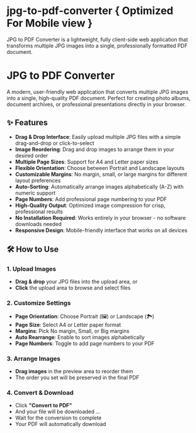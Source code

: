 # jpg-to-pdf-converter { Optimized For Mobile view }
JPG to PDF Converter is a lightweight, fully client-side web application that transforms multiple JPG images into a single, professionally formatted PDF document.


# JPG to PDF Converter

A modern, user-friendly web application that converts multiple JPG images into a single, high-quality PDF document. Perfect for creating photo albums, document archives, or professional presentations directly in your browser.


## ✨ Features

- **Drag & Drop Interface**: Easily upload multiple JPG files with a simple drag-and-drop or click-to-select
- **Image Reordering**: Drag and drop images to arrange them in your desired order
- **Multiple Page Sizes**: Support for A4 and Letter paper sizes
- **Flexible Orientation**: Choose between Portrait and Landscape layouts
- **Customizable Margins**: No margin, small, or large margins for different layout preferences
- **Auto-Sorting**: Automatically arrange images alphabetically (A-Z) with numeric support
- **Page Numbers**: Add professional page numbering to your PDF
- **High-Quality Output**: Optimized image compression for crisp, professional results
- **No Installation Required**: Works entirely in your browser - no software downloads needed
- **Responsive Design**: Mobile-friendly interface that works on all devices

## 🛠️ How to Use

### 1. Upload Images

- **Drag & drop** your JPG files into the upload area, or
- **Click** the upload area to browse and select files

### 2. Customize Settings
- **Page Orientation**: Choose Portrait (🖼️) or Landscape (🏞️)
- **Page Size**: Select A4 or Letter paper format
- **Margins**: Pick No margin, Small, or Big margins
- **Auto Rearrange**: Enable to sort images alphabetically
- **Page Numbers**: Toggle to add page numbers to your PDF

### 3. Arrange Images
- **Drag images** in the preview area to reorder them
- The order you set will be preserved in the final PDF

### 4. Convert & Download
- Click **"Convert to PDF"**
- And your file will be downloaded ...
- Wait for the conversion to complete
- Your PDF will automatically download
